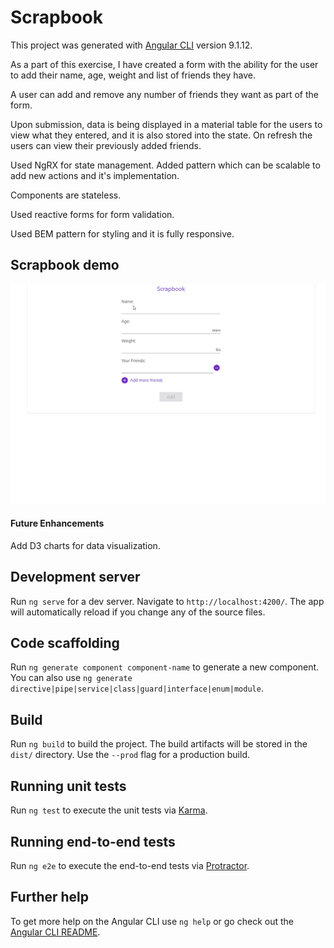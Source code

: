 # Scrapbook

This project was generated with [Angular CLI](https://github.com/angular/angular-cli) version 9.1.12.

As a part of this exercise, I have created a form with the ability for the user to add their name, age, weight and list of friends they have. 

A user can add and remove any number of friends they want as part of the form. 

Upon submission, data is being displayed in a material table for the users to view what they entered, and it is also stored into the state. On refresh the users can view their previously added friends. 

Used NgRX for state management. Added pattern which can be scalable to add new actions and it's implementation.

Components are stateless.  

Used reactive forms for form validation.

Used BEM pattern for styling and it is fully responsive. 

## Scrapbook demo

![](scrapbook.gif)

#### Future Enhancements

Add D3 charts for data visualization.

## Development server

Run `ng serve` for a dev server. Navigate to `http://localhost:4200/`. The app will automatically reload if you change any of the source files.

## Code scaffolding

Run `ng generate component component-name` to generate a new component. You can also use `ng generate directive|pipe|service|class|guard|interface|enum|module`.

## Build

Run `ng build` to build the project. The build artifacts will be stored in the `dist/` directory. Use the `--prod` flag for a production build.

## Running unit tests

Run `ng test` to execute the unit tests via [Karma](https://karma-runner.github.io).

## Running end-to-end tests

Run `ng e2e` to execute the end-to-end tests via [Protractor](http://www.protractortest.org/).

## Further help

To get more help on the Angular CLI use `ng help` or go check out the [Angular CLI README](https://github.com/angular/angular-cli/blob/master/README.md).
